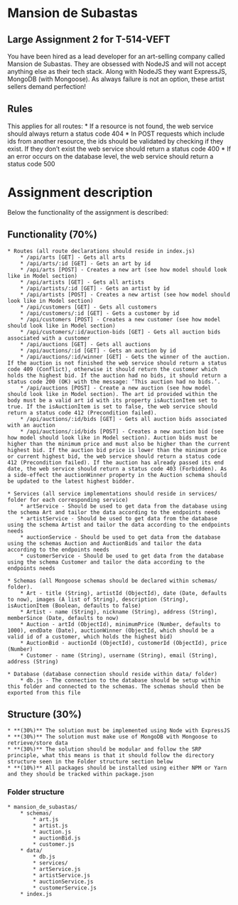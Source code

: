 # Mansion de Subastas
## Large Assignment 2 for T-514-VEFT

You have been hired as a lead developer for an art-selling company called Mansion de Subastas.
They are obsessed with NodeJS and will not accept anything else as their tech stack. Along with
NodeJS they want ExpressJS, MongoDB (with Mongoose). As always failure is not an option,
these artist sellers demand perfection!

## Rules
This applies for all routes:
	* If a resource is not found, the web service should always return a status code 404
	* In POST requests which include ids from another resource, the ids should be validated by checking if they exist. If they don’t exist the web service should return a status code 400
	* If an error occurs on the database level, the web service should return a status code 500

# Assignment description
Below the functionality of the assignment is described:

## Functionality (70%)
	* Routes (all route declarations should reside in index.js)
		* /api/arts [GET] - Gets all arts
		* /api/arts/:id [GET] - Gets an art by id
		* /api/arts [POST] - Creates a new art (see how model should look like in Model section)
		* /api/artists [GET] - Gets all artists
		* /api/artists/:id [GET] - Gets an artist by id
		* /api/artists [POST] - Creates a new artist (see how model should look like in Model section)
		* /api/customers [GET] - Gets all customers
		* /api/customers/:id [GET] - Gets a customer by id
		* /api/customers [POST] - Creates a new customer (see how model should look like in Model section)
		* /api/customers/:id/auction-bids [GET] - Gets all auction bids associated with a customer
		* /api/auctions [GET] - Gets all auctions
		* /api/auctions/:id [GET] - Gets an auction by id
		* /api/auctions/:id/winner [GET] - Gets the winner of the auction. If the auction is not finished the web service should return a status code 409 (Conflict), otherwise it should return the customer which holds the highest bid. If the auction had no bids, it should return a status code 200 (OK) with the message: ‘This auction had no bids.’.
		* /api/auctions [POST] - Create a new auction (see how model should look like in Model section). The art id provided within the body must be a valid art id with its property isAuctionItem set to true. If the isAuctionItem is set to false, the web service should return a status code 412 (Precondition failed).
		* /api/auctions/:id/bids [GET] - Gets all auction bids associated with an auction
		* /api/auctions/:id/bids [POST] - Creates a new auction bid (see how model should look like in Model section). Auction bids must be higher than the minimum price and must also be higher than the current highest bid. If the auction bid price is lower than the minimum price or current highest bid, the web service should return a status code 412 (Precondition failed). If the auction has already passed its end date, the web service should return a status code 403 (Forbidden). As a side-effect the auctionWinner property in the Auction schema should be updated to the latest highest bidder.

	* Services (all service implementations should reside in services/ folder for each corresponding service)
		* artService - Should be used to get data from the database using the schema Art and tailor the data according to the endpoints needs
		* artistService - Should be used to get data from the database using the schema Artist and tailor the data according to the endpoints needs
		* auctionService - Should be used to get data from the database using the schemas Auction and AuctionBids and tailor the data according to the endpoints needs
		* customerService - Should be used to get data from the database using the schema Customer and tailor the data according to the endpoints needs

	* Schemas (all Mongoose schemas should be declared within schemas/ folder).
		* Art - title (String), artistId (ObjectId), date (Date, defaults to now), images (A list of String), description (String), isAuctionItem (Boolean, defaults to false)
		* Artist - name (String), nickname (String), address (String), memberSince (Date, defaults to now)
		* Auction - artId (ObjectId), minimumPrice (Number, defaults to 1000), endDate (Date), auctionWinner (ObjectId, which should be a valid id of a customer, which holds the highest bid)
		* AuctionBid - auctionId (ObjectId), customerId (ObjectId), price (Number)
		* Customer - name (String), username (String), email (String), address (String)

	* Database (database connection should reside within data/ folder)
		* db.js - The connection to the database should be setup within this folder and connected to the schemas. The schemas should then be exported from this file

## Structure (30%)
	* **(30%)** The solution must be implemented using Node with ExpressJS
	* **(30%)** The solution must make use of MongoDB with Mongoose to retrieve/store data
	* **(30%)** The solution should be modular and follow the SRP principle, what this means is that it should follow the directory structure seen in the Folder structure section below
	* **(10%)** All packages should be installed using either NPM or Yarn and they should be tracked within package.json

### Folder structure
	* mansion_de_subastas/
		* schemas/
			* art.js
			* artist.js
			* auction.js
			* auctionBid.js
			* customer.js
		* data/
			* db.js
			* services/
			* artService.js
			* artistService.js
			* auctionService.js
			* customerService.js
		* index.js
